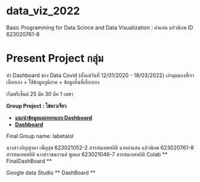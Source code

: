 # data_viz_2022
Basic Programming for Data Scince and Data Visualization : คำแสน แก้วพิภพ ID 623020761-8

# Present Project กลุ่ม
ทำ Dashboard ของ Data Covid (ตั้งแต่วันที่ 12/01/2020 - 18/03/2022) เล่ามุมมองที่เราเลือกเอง + ใช้ข้อมูลภูมิภาค + ข้อมูลอื่นที่เลือกเอง

เริ่มพรีเซ็นต์ 25 มีค 30 มีค 1 เมษา

**Group Project : ไข่ดาวเจียว**

* [**แนะนำข้อมูลและออกแบบ Dashboard**](https://www.canva.com/design/DAE8XsVM8T0/072Uk1MesVGRJ3EVw2Jcbw/view?utm_content=DAE8XsVM8T0&utm_campaign=designshare&utm_medium=link2&utm_source=sharebutton)
* [**Dashboard**](https://datastudio.google.com/reporting/1ef02e55-7de5-42e0-829b-e283c5dfd02b/page/p_m597whyctc?fbclid=IwAR0WJEIgLYxmfjsYWSe0znL5GTEKEDZa0wzENli7LyvIr4FUOdiDZF-6cUk)


Final
Group name: labetalol

นางสาวภิญญาดา เพ็ญสุข 623021052-2 สารสนเทศสถิติ
นายคำแสน แก้วพิภพ 623020761-8 สารสนเทศสถิติ
นางสาวชนกานต์ พูลผล 623021046-7 สารสนเทศสถิติ
Colab
** FinalDashBoard **

Google data Studio
** DashBoard **
